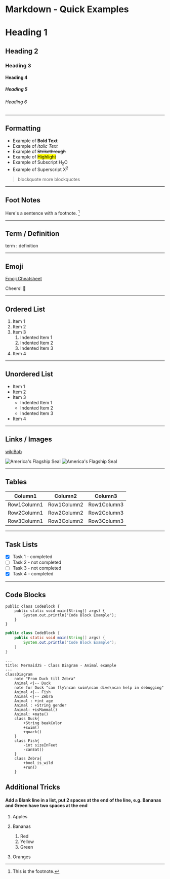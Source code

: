 # Markdown - Quick Examples

<!-- comment -->

# Heading 1
## Heading 2
### Heading 3
#### Heading 4
##### Heading 5
###### Heading 6

---
## Formatting
- Example of **Bold Text**
- Example of *Italic Text*
- Example of ~~Strikethrough~~
- Example of <mark>Highlight</mark>
- Example of Subscript H<sub>2</sub>O
- Example of Superscript X<sup>2</sup>
> blockquote
> more blockquotes

---
## Foot Notes
Here's a sentence with a footnote. [^1]

[^1]: This is the footnote.

---
## Term / Definition

term
: definition

---
## Emoji
[Emoji Cheatsheet](https://github.com/ikatyang/emoji-cheat-sheet)

Cheers! :beers:

---
## Ordered List
1. Item 1
2. Item 2
3. Item 3
   1. Indented Item 1
   2. Indented Item 2
   3. Indented Item 3
4. Item 4

---
## Unordered List
- Item 1
- Item 2
- Item 3
    - Indented Item 1
    - Indented Item 2
    - Indented Item 3
- Item 4

---
## Links / Images
[wikiBob](https://gitlab.com/bobby.estey/wikibob/-/blob/master/README.md)

![America's Flagship Seal](https://gitlab.com/bobby.estey/wikibob/-/raw/master/docs/icons/cv64AmericasFlagShip100x100.png)
![America's Flagship Seal](https://gitlab.com/bobby.estey/wikibob/-/raw/master/docs/icons/cv64AmericasFlagShip100x100.png "America's Flag Ship")

---
## Tables
|Column1|Column2|Column3|
|--|--|--|
|Row1Column1|Row1Column2|Row1Column3|
|Row2Column1|Row2Column2|Row2Column3|
|Row3Column1|Row3Column2|Row3Column3|

---
## Task Lists
- [x] Task 1 - completed
- [ ] Task 2 - not completed
- [ ] Task 3 - not completed
- [x] Task 4 - completed

---
## Code Blocks
```
public class CodeBlock {
    public static void main(String[] args) {
        System.out.println("Code Block Example");
    }
}
```

```java
public class CodeBlock {
    public static void main(String[] args) {
        System.out.println("Code Block Example");
    }
}
```

```mermaid
---
title: MermaidJS - Class Diagram - Animal example
---
classDiagram
    note "From Duck till Zebra"
    Animal <|-- Duck
    note for Duck "can fly\ncan swim\ncan dive\ncan help in debugging"
    Animal <|-- Fish
    Animal <|-- Zebra
    Animal : +int age
    Animal : +String gender
    Animal: +isMammal()
    Animal: +mate()
    class Duck{
        +String beakColor
        +swim()
        +quack()
    }
    class Fish{
        -int sizeInFeet
        -canEat()
    }
    class Zebra{
        +bool is_wild
        +run()
    }
```

## Additional Tricks

#### Add a Blank line in a list, put 2 spaces at the end of the line, e.g. Bananas and Green have two spaces at the end

1.  Apples
2.  Bananas  

     1.  Red
     2.  Yellow
     3.  Green  
     
3.  Oranges

